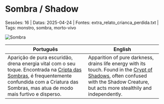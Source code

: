 ﻿
# Sombra / Shadow

Sessões: 16 | Datas: 2025-04-24 | Fontes: extra_relato_crianca_perdida.txt | Tags: monstro, sombra, morto-vivo

![Sombra](assets/monsters/monster_blank.png)

| Português | English |
|-----------|---------|
| Aparição de pura escuridão, drena energia vital com o seu toque. Encontrada na [Cripta das Sombras](cripta_das_sombras.md), é frequentemente confundida com a Criatura das Sombras, mas atua de modo mais furtivo e disperso. | Apparition of pure darkness, drains life energy with its touch. Found in the [Crypt of Shadows](cripta_das_sombras.md), often confused with the Shadow Creature, but acts more stealthily and independently. |

